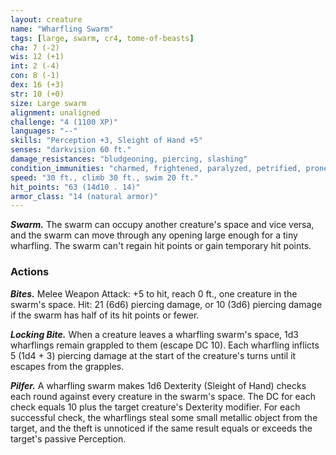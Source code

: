 ```yaml
---
layout: creature
name: "Wharfling Swarm"
tags: [large, swarm, cr4, tome-of-beasts]
cha: 7 (-2)
wis: 12 (+1)
int: 2 (-4)
con: 8 (-1)
dex: 16 (+3)
str: 10 (+0)
size: Large swarm
alignment: unaligned
challenge: "4 (1100 XP)"
languages: "--"
skills: "Perception +3, Sleight of Hand +5"
senses: "darkvision 60 ft."
damage_resistances: "bludgeoning, piercing, slashing"
condition_immunities: "charmed, frightened, paralyzed, petrified, prone, restrained, stunned"
speed: "30 ft., climb 30 ft., swim 20 ft."
hit_points: "63 (14d10 . 14)"
armor_class: "14 (natural armor)"
---
```


***Swarm.*** The swarm can occupy another creature's space and vice versa, and the swarm can move through any opening large enough for a tiny wharfling. The swarm can't regain hit points or gain temporary hit points.

### Actions

***Bites.*** Melee Weapon Attack: +5 to hit, reach 0 ft., one creature in the swarm's space. Hit: 21 (6d6) piercing damage, or 10 (3d6) piercing damage if the swarm has half of its hit points or fewer.

***Locking Bite.*** When a creature leaves a wharfling swarm's space, 1d3 wharflings remain grappled to them (escape DC 10). Each wharfling inflicts 5 (1d4 + 3) piercing damage at the start of the creature's turns until it escapes from the grapples.

***Pilfer.*** A wharfling swarm makes 1d6 Dexterity (Sleight of Hand) checks each round against every creature in the swarm's space. The DC for each check equals 10 plus the target creature's Dexterity modifier. For each successful check, the wharflings steal some small metallic object from the target, and the theft is unnoticed if the same result equals or exceeds the target's passive Perception.

